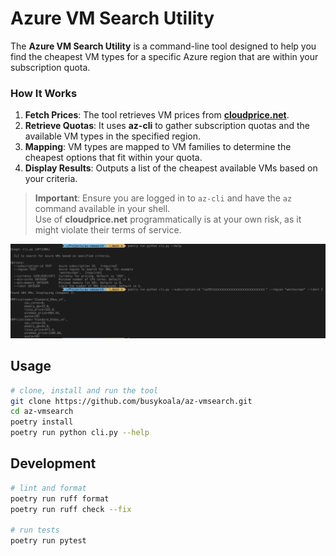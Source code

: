 # Azure VM Search Utility

The **Azure VM Search Utility** is a command-line tool designed to help you
find the cheapest VM types for a specific Azure region that are within your
subscription quota.

### How It Works

1. **Fetch Prices**: The tool retrieves VM prices from
   **[cloudprice.net](https://cloudprice.net)**.
2. **Retrieve Quotas**: It uses **az-cli** to gather subscription quotas and
   the available VM types in the specified region.
3. **Mapping**: VM types are mapped to VM families to determine the cheapest
   options that fit within your quota.
4. **Display Results**: Outputs a list of the cheapest available VMs based on
   your criteria.

> **Important**: Ensure you are logged in to `az-cli` and have the `az` command
> available in your shell.  
> Use of **cloudprice.net** programmatically is at your own risk, as it might
> violate their terms of service.

![screenshot](./assets/screenshot.png)

## Usage

```bash
# clone, install and run the tool
git clone https://github.com/busykoala/az-vmsearch.git
cd az-vmsearch
poetry install
poetry run python cli.py --help
```

## Development

```bash
# lint and format
poetry run ruff format
poetry run ruff check --fix

# run tests
poetry run pytest
```
